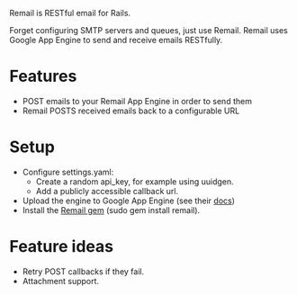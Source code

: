 Remail is RESTful email for Rails.

Forget configuring SMTP servers and queues, just use Remail. 
Remail uses Google App Engine to send and receive emails RESTfully.

# Features
* POST emails to your Remail App Engine in order to send them
* Remail POSTS received emails back to a configurable URL

# Setup
* Configure settings.yaml:
  * Create a random api_key, for example using uuidgen.
  * Add a publicly accessible callback url.
* Upload the engine to Google App Engine (see their [docs](http://code.google.com/appengine/docs/))
* Install the [Remail gem](http://github.com/maccman/remail) (sudo gem install remail).

# Feature ideas
* Retry POST callbacks if they fail.
* Attachment support.